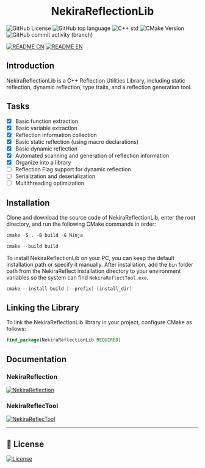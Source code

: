 <h1 align="center">
    <b>NekiraReflectionLib</b>
</h1>

![GitHub License](https://img.shields.io/github/license/TokiraNeo/NekiraReflect?style=flat-square&labelColor=2EA2EF&color=2EEFDC)
![GitHub top language](https://img.shields.io/github/languages/top/TokiraNeo/NekiraReflect?style=flat-square&labelColor=29F5BB&color=29C9F5)
![C++ std](https://img.shields.io/badge/C%2B%2B_std-%3E%3D20-%23FF5C9A?style=flat-square&labelColor=%23C988F7)
![CMake Version](https://img.shields.io/badge/CMake-%3E%3D20-8EFF80?style=flat-square&labelColor=CEFF80)
![GitHub commit activity (branch)](https://img.shields.io/github/commit-activity/m/TokiraNeo/NekiraReflect/main?style=flat-square&labelColor=91CBED&color=A0AEDE)

[![README CN](https://img.shields.io/badge/README-%E4%B8%AD%E6%96%87-D8E0F8?style=for-the-badge&labelColor=E0D8F8&color=D8E0F8)](/Documents/README/README.CN.MD)
[![README EN](https://img.shields.io/badge/README-EN-D8E0F8?style=for-the-badge&labelColor=E0D8F8&color=D8E0F8)](/Documents/README/README.EN.MD)

## Introduction

NekiraReflectionLib is a C++ Reflection Utilities Library, including static reflection, dynamic reflection, type traits, and a reflection generation tool.

## Tasks

- [x] Basic function extraction
- [x] Basic variable extraction
- [x] Reflection information collection
- [x] Basic static reflection (using macro declarations)
- [x] Basic dynamic reflection
- [x] Automated scanning and generation of reflection information
- [x] Organize into a library
- [ ] Reflection Flag support for dynamic reflection
- [ ] Serialization and deserialization
- [ ] Multithreading optimization

## Installation

Clone and download the source code of NekiraReflectionLib, enter the root directory, and run the following CMake commands in order:

```powershell
cmake -S . -B build -G Ninja
```

```powershell
cmake --build build
```

To install NekiraReflectionLib on your PC, you can keep the default installation path or specify it manually. After installation, add the `bin` folder path from the NekiraReflect installation directory to your environment variables so the system can find `NekiraReflectTool.exe`.

```powershell
cmake --install build [--prefix] [install_dir]
```

## Linking the Library

To link the NekiraReflectionLib library in your project, configure CMake as follows:

```cmake
find_package(NekiraReflectionLib REQUIRED)
```

## Documentation

### NekiraReflection

[![NekiraReflection](https://img.shields.io/badge/Doc-NekiraReflection-BFCCF2?style=for-the-badge&labelColor=CCBFF2&color=BFCCF2)](/Documents/NekiraReflection/NekiraReflection.EN.MD)

### NekiraReflecTool

[![NekiraReflecTool](https://img.shields.io/badge/Doc-NekiraReflectTool-BFCCF2?style=for-the-badge&labelColor=CCBFF2&color=BFCCF2)](/Documents/NekiraReflectTool/NekiraReflectTool.EN.MD)

---

## 📜 License

[![License](https://img.shields.io/badge/License-MIT-38E575?style=for-the-badge)](/LICENSE)
